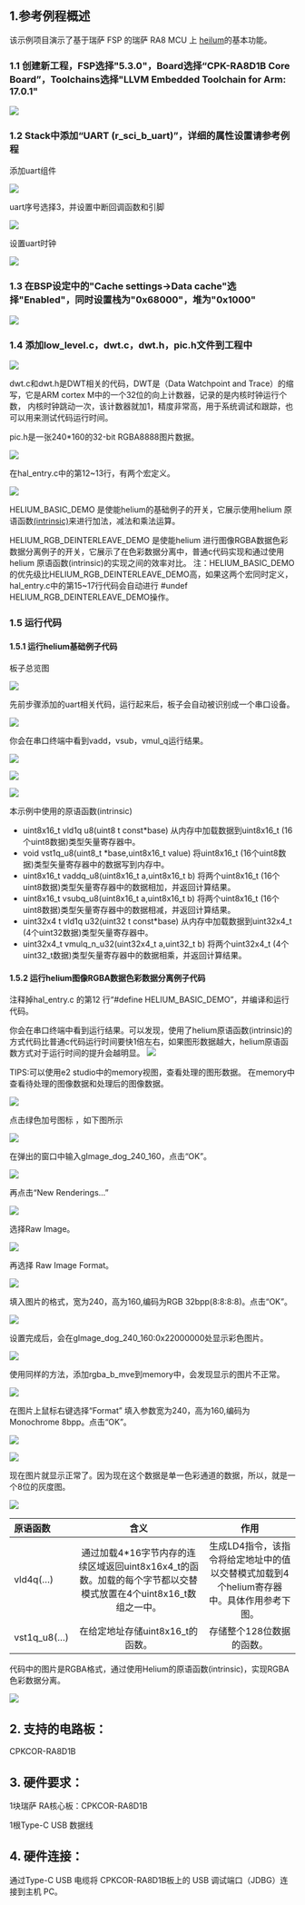 ## 1.参考例程概述
该示例项目演示了基于瑞萨 FSP 的瑞萨 RA8 MCU 上 [heilum](https://www.arm.com/technologies/helium)的基本功能。

### 1.1 创建新工程，FSP选择"5.3.0"，Board选择“CPK-RA8D1B Core Board”，Toolchains选择"LLVM Embedded Toolchain for Arm: 17.0.1"
![](images/create_project.jpg)
### 1.2 Stack中添加“UART (r_sci_b_uart)”，详细的属性设置请参考例程
添加uart组件

![](images/add_uart.jpg)

uart序号选择3，并设置中断回调函数和引脚

![](images/uart_general_setting.jpg)

设置uart时钟

![](images/uart_clock_setting.jpg)


### 1.3 在BSP设定中的"Cache settings->Data cache"选择"Enabled"，同时设置栈为"0x68000"，堆为"0x1000"
![](images/bsp_setting.jpg)

### 1.4 添加low_level.c，dwt.c，dwt.h，pic.h文件到工程中

![](images/add_files.jpg)



dwt.c和dwt.h是DWT相关的代码，DWT是（Data Watchpoint and Trace）的缩写，它是ARM cortex M中的一个32位的向上计数器，记录的是内核时钟运行个数，
内核时钟跳动一次，该计数器就加1，精度非常高，用于系统调试和跟踪，也可以用来测试代码运行时间。

pic.h是一张240*160的32-bit RGBA8888图片数据。

![](images/dog_color.jpg)


在hal_entry.c中的第12~13行，有两个宏定义。

![](images/macro_setting.jpg)

HELIUM_BASIC_DEMO 是使能helium的基础例子的开关，它展示使用helium 原语函数[(intrinsic)](https://developer.arm.com/architectures/instruction-sets/intrinsics/)来进行加法，减法和乘法运算。

HELIUM_RGB_DEINTERLEAVE_DEMO 是使能helium 进行图像RGBA数据色彩数据分离例子的开关，它展示了在色彩数据分离中，普通c代码实现和通过使用helium 原语函数(intrinsic)的实现之间的效率对比。
注：HELIUM_BASIC_DEMO的优先级比HELIUM_RGB_DEINTERLEAVE_DEMO高，如果这两个宏同时定义，hal_entry.c中的第15~17行代码会自动进行 #undef HELIUM_RGB_DEINTERLEAVE_DEMO操作。

### 1.5 运行代码
#### 1.5.1 运行helium基础例子代码
板子总览图

![](images/overview.jpg)

先前步骤添加的uart相关代码，运行起来后，板子会自动被识别成一个串口设备。

![](images/JLink_uart.jpg)

你会在串口终端中看到vadd，vsub，vmul_q运行结果。

![](images/helium_result_0.jpg)

![](images/helium_result_1.jpg)

![](images/helium_result_2.jpg)

本示例中使用的原语函数(intrinsic)

- uint8x16_t vld1q u8(uint8 t const*base)
                从内存中加载数据到uint8x16_t (16个uint8数据)类型矢量寄存器中。
- void vst1q_u8(uint8_t *base,uint8x16_t value)
                将uint8x16_t (16个uint8数据)类型矢量寄存器中的数据写到内存中。
- uint8x16_t vaddq_u8(uint8x16_t a,uint8x16_t b)
                将两个uint8x16_t (16个uint8数据)类型矢量寄存器中的数据相加，并返回计算结果。
- uint8x16_t vsubq_u8(uint8x16_t a,uint8x16_t b)
                将两个uint8x16_t (16个uint8数据)类型矢量寄存器中的数据相减，并返回计算结果。
- uint32x4 t vld1q u32(uint32 t const*base)
                从内存中加载数据到uint32x4_t (4个uint32数据)类型矢量寄存器中。
- uint32x4_t vmulq_n_u32(uint32x4_t a,uint32_t b)
               将两个uint32x4_t (4个uint32_t数据)类型矢量寄存器中的数据相乘，并返回计算结果。

#### 1.5.2 运行helium图像RGBA数据色彩数据分离例子代码
注释掉hal_entry.c 的第12 行“#define HELIUM_BASIC_DEMO”，并编译和运行代码。

你会在串口终端中看到运行结果。可以发现，使用了helium原语函数(intrinsic)的方式代码比普通c代码运行时间要快1倍左右，如果图形数据越大，helium原语函数方式对于运行时间的提升会越明显。
![](images/helium_result_3.jpg)

TIPS:可以使用e2 studio中的memory视图，查看处理的图形数据。
在memory中查看待处理的图像数据和处理后的图像数据。

![](images/memory_setting_1.jpg)

点击绿色加号图标 ，如下图所示

![](images/memory_setting_2.jpg)

在弹出的窗口中输入gImage_dog_240_160，点击“OK”。

![](images/memory_setting_3.jpg)

再点击“New Renderings...”

![](images/memory_setting_4.jpg)

选择Raw Image。

![](images/memory_setting_5.jpg)

再选择 Raw Image Format。

![](images/memory_setting_6.jpg)

填入图片的格式，宽为240，高为160,编码为RGB 32bpp(8:8:8:8)。点击“OK”。

![](images/memory_setting_7.jpg)

设置完成后，会在gImage_dog_240_160:0x22000000<Raw Image>处显示彩色图片。

![](images/memory_setting_8.jpg)

使用同样的方法，添加rgba_b_mve到memory中，会发现显示的图片不正常。

![](images/memory_setting_9.jpg)

在图片上鼠标右键选择“Format” 填入参数宽为240，高为160,编码为Monochrome 8bpp。点击“OK”。

![](images/memory_setting_10.jpg)

![](images/memory_setting_11.jpg)

现在图片就显示正常了。因为现在这个数据是单一色彩通道的数据，所以，就是一个8位的灰度图。

![](images/memory_setting_12.jpg)

原语函数 | 含义 | 作用
| :--- | :---: | :---:
vld4q(…) | 通过加载4*16字节内存的连续区域返回uint8x16x4_t的函数。加载的每个字节都以交替模式放置在4个uint8x16_t数组之一中。 | 生成LD4指令，该指令将给定地址中的值以交替模式加载到4个helium寄存器中。具体作用参考下图。
vst1q_u8(…) | 在给定地址存储uint8x16_t的函数。 | 存储整个128位数据的函数。

代码中的图片是RGBA格式，通过使用Helium的原语函数(intrinsic)，实现RGBA色彩数据分离。

![](images/helium_result_4.jpg)


## 2. 支持的电路板：
CPKCOR-RA8D1B

## 3. 硬件要求：
1块瑞萨 RA核心板：CPKCOR-RA8D1B

1根Type-C USB 数据线

## 4. 硬件连接：
通过Type-C USB 电缆将 CPKCOR-RA8D1B板上的 USB 调试端口（JDBG）连接到主机 PC。

